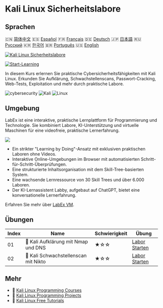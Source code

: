 # Kali Linux Sicherheitslabore

## Sprachen

🇨🇳 [简体中文](README_zh.md) 🇪🇸 [Español](README_es.md) 🇫🇷 [Français](README_fr.md) 🇩🇪 [Deutsch](README_de.md) 🇯🇵 [日本語](README_ja.md) 🇷🇺 [Русский](README_ru.md) 🇰🇷 [한국어](README_ko.md) 🇧🇷 [Português](README_pt.md) 🇺🇸 [English](README.md) 

[![Kali Linux Sicherheitslabore](https://cover-creator.labex.io/kali-linux-security-labs.png?lang=de)](https://labex.io/de/courses/kali-linux-security-labs)

[![Start-Learning](https://img.shields.io/badge/Start-Learning-whitesmoke?style=for-the-badge)](https://labex.io/de/courses/kali-linux-security-labs)

In diesem Kurs erlernen Sie praktische Cybersicherheitsfähigkeiten mit Kali Linux. Erkunden Sie Aufklärung, Schwachstellenscans, Passwort-Cracking, Web-Tests, Exploitation und mehr durch praktische Labore.

![cybersecurity](https://img.shields.io/badge/cybersecurity-whitesmoke?style=for-the-badge&logo=cybersecurity)
![Kali](https://img.shields.io/badge/Kali-whitesmoke?style=for-the-badge&logo=kali)
![Linux](https://img.shields.io/badge/Linux-whitesmoke?style=for-the-badge&logo=linux)


## Umgebung

LabEx ist eine interaktive, praktische Lernplattform für Programmierung und Technologie. Sie kombiniert Labore, KI-Unterstützung und virtuelle Maschinen für eine videofreie, praktische Lernerfahrung.

![](https://tutorial-screenshot.getvm.io/images/vm-1725247253.png)

- Ein strikter "Learning by Doing"-Ansatz mit exklusiven praktischen Laboren ohne Videos.
- Interaktive Online-Umgebungen im Browser mit automatisierten Schritt-für-Schritt-Überprüfungen.
- Eine strukturierte Inhaltsorganisation mit dem Skill-Tree-basierten System.
- Eine wachsende Lernressource von 30 Skill Trees und über 6.000 Laboren.
- Der KI-Lernassistent Labby, aufgebaut auf ChatGPT, bietet eine konversationelle Lernerfahrung.

Erfahren Sie mehr über [LabEx VM](https://support.labex.io/using-labex/virtual-machine).

## Übungen

|   Index | Name                                 | Schwierigkeit   | Übung                                                                                                                        |
|---------|--------------------------------------|-----------------|------------------------------------------------------------------------------------------------------------------------------|
|      01 | 📖 Kali Aufklärung mit Nmap und DNS  | ★☆☆             | <a target='_blank' href='https://labex.io/de/tutorials/kali-kali-reconnaissance-with-nmap-and-dns-552298'>Labor Starten</a>  |
|      02 | 📖 Kali Schwachstellenscan mit Nikto | ★☆☆             | <a target='_blank' href='https://labex.io/de/tutorials/kali-kali-vulnerability-scanning-with-nikto-552301'>Labor Starten</a> |

## Mehr

- 🔗 [Kali Linux Programming Courses](https://github.com/labex-labs/awesome-programming-courses)
- 🔗 [Kali Linux Programming Projects](https://github.com/labex-labs/awesome-programming-projects)
- 🔗 [Kali Linux Free Tutorials](https://github.com/labex-labs/kali-free-tutorials)

